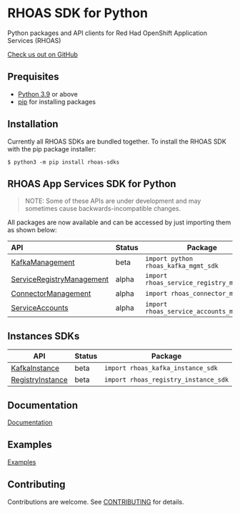 # RHOAS SDK for Python

Python packages and API clients for Red Had OpenShift Application Services (RHOAS) 

[Check us out on GitHub](https://github.com/redhat-developer/app-services-sdk-python)

## Prequisites

- [Python 3.9](https://docs.python.org/3/) or above
- [pip](https://pypi.org/project/pip/) for installing packages

## Installation

Currently all RHOAS SDKs are bundled together. To install the RHOAS SDK with the pip package installer:

```shell
$ python3 -m pip install rhoas-sdks
```

## RHOAS App Services SDK for Python

> NOTE: Some of these APIs are under development and may sometimes cause backwards-incompatible changes.

All packages are now available and can be accessed by just importing them as shown below:


| API                       | Status | Package                                                                                                                                                         |
| :------------------------ | ------ | --------------------------------------------------------------------------------------------------------------------------------------------------------------- |
| [KafkaManagement](sdks/kafka_mgmt_sdk/README.md)           | beta   | `import python rhoas_kafka_mgmt_sdk`          |
| [ServiceRegistryManagement](sdks/registry_mgmt_sdk/README.md)  | alpha   | `import rhoas_service_registry_mgmt_sdk`         |
| [ConnectorManagement](sdks/connector_mgmt_sdk/README.md)       | alpha  | `import rhoas_connector_mgmt_sdk`  |
| [ServiceAccounts](sdks/service_accounts_mgmt_sdk/README.md) | alpha | `import rhoas_service_accounts_mgmt_sdk` |

 
 ## Instances SDKs

| API              | Status | Package                                                                                                                                                                               |
| ---------------- | ------ | ------------------------------------------------------------------------------------------------------------------------------------------------------------------------------------- |
| [KafkaInstance](sdks/kafka_instance_sdk/README.md)    | beta   | `import rhoas_kafka_instance_sdk`|
| [RegistryInstance](sdks/registry_instance_sdk/README.md) | beta   | `import rhoas_registry_instance_sdk` |


## Documentation

[Documentation](./docs)

## Examples

[Examples](./examples)

## Contributing

Contributions are welcome. See [CONTRIBUTING](CONTRIBUTING.md) for details.
